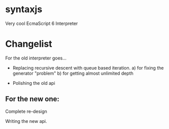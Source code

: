 syntaxjs
========

Very cool EcmaScript 6 Interpreter



Changelist
==========

For the old interpreter goes...

- Replacing recursive descent with queue based iteration.
a) for fixing the generator "problem"
b) for getting almost unlimited depth

- Polishing the old api


For the new one:
----------------
Complete re-design

Writing the new api.
